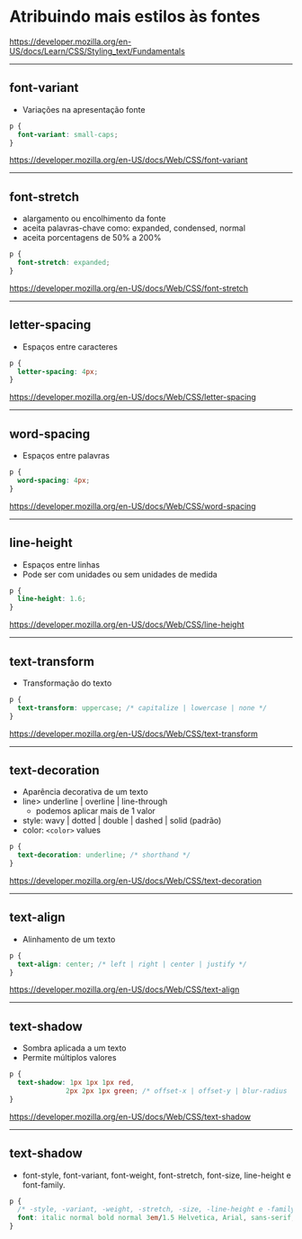 # Atribuindo mais estilos às fontes

https://developer.mozilla.org/en-US/docs/Learn/CSS/Styling_text/Fundamentals

-------------------------------------------------------

## font-variant

* Variações na apresentação fonte

```css
p {
  font-variant: small-caps;
}
```

https://developer.mozilla.org/en-US/docs/Web/CSS/font-variant

-------------------------------------------------------

## font-stretch

* alargamento ou encolhimento da fonte
* aceita palavras-chave como: expanded, condensed, normal
* aceita porcentagens de 50% a 200%

```css
p {
  font-stretch: expanded;
}
```

https://developer.mozilla.org/en-US/docs/Web/CSS/font-stretch

-------------------------------------------------------

## letter-spacing

* Espaços entre caracteres

```css
p {
  letter-spacing: 4px;
}
```

https://developer.mozilla.org/en-US/docs/Web/CSS/letter-spacing

-------------------------------------------------------

## word-spacing

* Espaços entre palavras

```css
p {
  word-spacing: 4px;
}
```

https://developer.mozilla.org/en-US/docs/Web/CSS/word-spacing

-------------------------------------------------------

## line-height

* Espaços entre linhas
* Pode ser com unidades ou sem unidades de medida

```css
p {
  line-height: 1.6;
}
```

https://developer.mozilla.org/en-US/docs/Web/CSS/line-height

-------------------------------------------------------

## text-transform

* Transformação do texto

```css
p {
  text-transform: uppercase; /* capitalize | lowercase | none */
}
```

https://developer.mozilla.org/en-US/docs/Web/CSS/text-transform

-------------------------------------------------------

## text-decoration

* Aparência decorativa de um texto
* line> underline | overline | line-through
  * podemos aplicar mais de 1 valor
* style: wavy | dotted | double | dashed | solid (padrão)
* color: `<color>` values

```css
p {
  text-decoration: underline; /* shorthand */
}
```

https://developer.mozilla.org/en-US/docs/Web/CSS/text-decoration

-------------------------------------------------------

## text-align

* Alinhamento de um texto

```css
p {
  text-align: center; /* left | right | center | justify */
}
```

https://developer.mozilla.org/en-US/docs/Web/CSS/text-align

-------------------------------------------------------

## text-shadow

* Sombra aplicada a um texto
* Permite múltiplos valores

```css
p {
  text-shadow: 1px 1px 1px red,
              2px 2px 1px green; /* offset-x | offset-y | blur-radius | color */
}
```

https://developer.mozilla.org/en-US/docs/Web/CSS/text-shadow

-------------------------------------------------------

## text-shadow

* font-style, font-variant, font-weight, font-stretch, font-size, line-height e font-family.

```css
p {
  /* -style, -variant, -weight, -stretch, -size, -line-height e -family */
  font: italic normal bold normal 3em/1.5 Helvetica, Arial, sans-serif;
}
```
